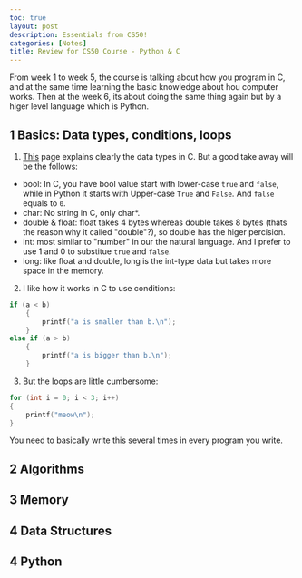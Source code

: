 ```yaml
---
toc: true
layout: post
description: Essentials from CS50!
categories: [Notes]
title: Review for CS50 Course - Python & C
---
```


From week 1 to week 5, the course is talking about how you program in C, and at the same time learning the basic knowledge about hou computer works. Then at the week 6, its about doing the same thing again but by a higer level language which is Python.

## 1 Basics: Data types, conditions, loops

1. [This](https://en.wikipedia.org/wiki/C_data_types#:~:text=Basic%20types-,Main%20types,of%20storage%20size%2Dspecific%20declarations.) page explains clearly the data types in C. But a good take away will be the follows:

- bool: In C, you have bool value start with lower-case `true` and `false`, while in Python it starts with Upper-case `True` and `False`. And `false` equals to `0`.
- char: No string in C, only char*. 
- double & float: float takes 4 bytes whereas double takes 8 bytes (thats the reason why it called "double"?), so double has the higer percision.
- int: most similar to "number" in our the natural language. And I prefer to use 1 and 0 to substitue `true` and `false`.
- long: like float and double, long is the int-type data but takes more space in the memory.

2. I like how it works in C to use conditions:

```C
if (a < b)
    {
        printf("a is smaller than b.\n");
    }
else if (a > b)
    {
        printf("a is bigger than b.\n");
    }
```

3. But the loops are little cumbersome:

```C
for (int i = 0; i < 3; i++)
{
    printf("meow\n");
}
```
You need to basically write this several times in every program you write.


## 2 Algorithms


## 3 Memory


## 4 Data Structures


## 4 Python




